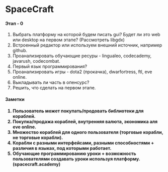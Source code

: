# SpaceCraft

<h4>Этап - 0</h4>

1. Выбрать платформу на которой будем писать gui? Будет ли это web или desktop на первом этапе? (Рассмотреть libgdx)
2. Встроенный редактор или используем внешний источник, например github.
3. Проанализировать обучающие ресуры - lingualeo, codecademy, javarush, codecombat.
4. Первый язык программирования?
5. Проанализировать игры - dota2 (прокачка), dwarfortress, ftl, eve online.
6. Выкладывать ли часть в опенсурс?
7. Решить, что сделать на первом этапе.

<h4>Заметки<h4/>

1. Пользователь может покупать/продовать библиотеки для кораблей.
2. Покупка/продажа кораблей, внутренняя валюта, экономика аля eve online.
3. Множество кораблей для одного пользователя (торговые корабли, не торговые корабли).
4. Корабли с разными интерфейсами, разными способностями + различия в языках, под которыми работает.
5. Обучающие программированию уроки + возможность пользователями создавать уроки используя платформу. (spacecraft.academy)
